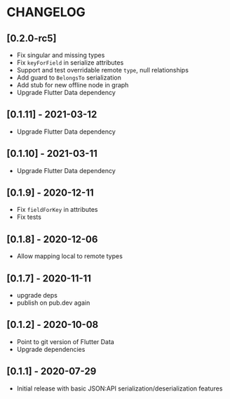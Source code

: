 # CHANGELOG

## [0.2.0-rc5]

- Fix singular and missing types
- Fix `keyForField` in serialize attributes
- Support and test overridable remote `type`, null relationships
- Add guard to `BelongsTo` serialization
- Add stub for new offline node in graph
- Upgrade Flutter Data dependency

## [0.1.11] - 2021-03-12

- Upgrade Flutter Data dependency

## [0.1.10] - 2021-03-11

- Upgrade Flutter Data dependency

## [0.1.9] - 2020-12-11

- Fix `fieldForKey` in attributes
- Fix tests

## [0.1.8] - 2020-12-06

- Allow mapping local to remote types

## [0.1.7] - 2020-11-11

- upgrade deps
- publish on pub.dev again

## [0.1.2] - 2020-10-08

- Point to git version of Flutter Data
- Upgrade dependencies

## [0.1.1] - 2020-07-29

- Initial release with basic JSON:API serialization/deserialization features
